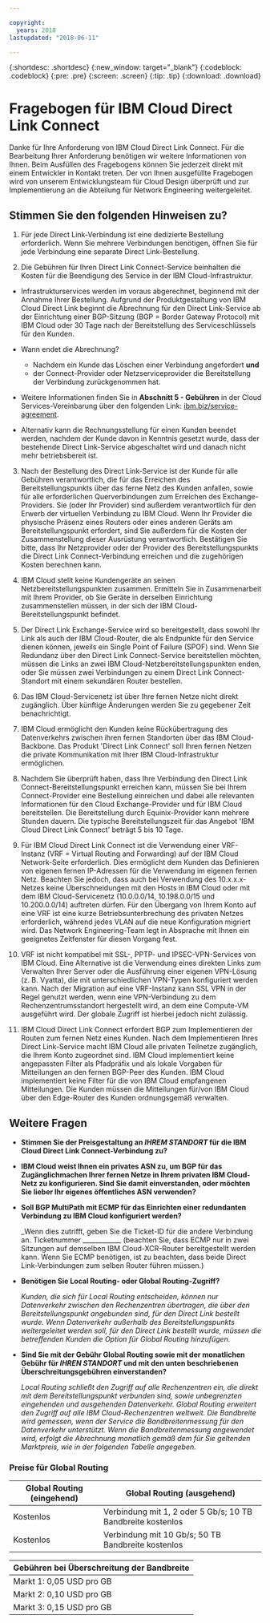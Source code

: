 ```yaml
---

copyright:
  years: 2018
lastupdated: "2018-06-11"

---
```


{:shortdesc: .shortdesc}
{:new_window: target="_blank"}
{:codeblock: .codeblock}
{:pre: .pre}
{:screen: .screen}
{:tip: .tip}
{:download: .download}

# Fragebogen für IBM Cloud Direct Link Connect

Danke für Ihre Anforderung von IBM Cloud Direct Link Connect. Für die Bearbeitung Ihrer Anforderung benötigen wir weitere Informationen von Ihnen. Beim Ausfüllen des Fragebogens können Sie jederzeit direkt mit einem Entwickler in Kontakt treten. Der von Ihnen ausgefüllte Fragebogen wird von unserem Entwicklungsteam für Cloud Design überprüft und zur Implementierung an die Abteilung für Network Engineering weitergeleitet.

## Stimmen Sie den folgenden Hinweisen zu?

1. Für jede Direct Link-Verbindung ist eine dedizierte Bestellung erforderlich. Wenn Sie mehrere Verbindungen benötigen, öffnen Sie für jede Verbindung eine separate Direct Link-Bestellung.

2. Die Gebühren für Ihren Direct Link Connect-Service beinhalten die Kosten für die Beendigung des Service in der IBM Cloud-Infrastruktur. 

 * Infrastrukturservices werden im voraus abgerechnet, beginnend mit der Annahme Ihrer Bestellung. Aufgrund der Produktgestaltung von IBM Cloud Direct Link beginnt die Abrechnung für den Direct Link-Service ab der Einrichtung einer BGP-Sitzung (BGP = Border Gateway Protocol) mit IBM Cloud oder 30 Tage nach der Bereitstellung des Serviceschlüssels für den Kunden. 

 * Wann endet die Abrechnung?
   * Nachdem ein Kunde das Löschen einer Verbindung angefordert **und** 
   * der Connect-Provider oder Netzserviceprovider die Bereitstellung der Verbindung zurückgenommen hat.
  * Weitere Informationen finden Sie in **Abschnitt 5 - Gebühren** in der Cloud Services-Vereinbarung über den folgenden Link: [ibm.biz/service-agreement](ibm.biz/service-agreement).
  * Alternativ kann die Rechnungsstellung für einen Kunden beendet werden, nachdem der Kunde davon in Kenntnis gesetzt wurde, dass der bestehende Direct Link-Service abgeschaltet wird und danach nicht mehr betriebsbereit ist.

3. Nach der Bestellung des Direct Link-Service ist der Kunde für alle Gebühren verantwortlich, die für das Erreichen des Bereitstellungspunkts über das ferne Netz des Kunden anfallen, sowie für alle erforderlichen Querverbindungen zum Erreichen des Exchange-Providers. Sie (oder Ihr Provider) sind außerdem verantwortlich für den Erwerb der virtuellen Verbindung zu IBM Cloud. Wenn Ihr Provider die physische Präsenz eines Routers oder eines anderen Geräts am Bereitstellungspunkt erfordert, sind Sie außerdem für die Kosten der Zusammenstellung dieser Ausrüstung verantwortlich. Bestätigen Sie bitte, dass Ihr Netzprovider oder der Provider des Bereitstellungspunkts die Direct Link Connect-Verbindung erreichen und die zugehörigen Kosten berechnen kann.

4. IBM Cloud stellt keine Kundengeräte an seinen Netzbereitstellungspunkten zusammen. Ermitteln Sie in Zusammenarbeit mit Ihrem Provider, ob Sie Geräte in derselben Einrichtung zusammenstellen müssen, in der sich der IBM Cloud-Bereitstellungspunkt befindet.

5. Der Direct Link Exchange-Service wird so bereitgestellt, dass sowohl Ihr Link als auch der IBM Cloud-Router, die als Endpunkte für den Service dienen können, jeweils ein Single Point of Failure (SPOF) sind. Wenn Sie Redundanz über den Direct Link Connect-Service bereitstellen möchten, müssen die Links an zwei IBM Cloud-Netzbereitstellungspunkten enden, oder Sie müssen zwei Verbindungen zu einem Direct Link Connect-Standort mit einem sekundären Router bestellen.

6. Das IBM Cloud-Servicenetz ist über Ihre fernen Netze nicht direkt zugänglich. Über künftige Änderungen werden Sie zu gegebener Zeit benachrichtigt.

7. IBM Cloud ermöglicht den Kunden keine Rückübertragung des Datenverkehrs zwischen ihren fernen Standorten über das IBM Cloud-Backbone. Das Produkt 'Direct Link Connect' soll Ihren fernen Netzen die private Kommunikation mit Ihrer IBM Cloud-Infrastruktur ermöglichen.

8. Nachdem Sie überprüft haben, dass Ihre Verbindung den Direct Link Connect-Bereitstellungspunkt erreichen kann, müssen Sie bei Ihrem Connect-Provider eine Bestellung einreichen und dabei alle relevanten Informationen für den Cloud Exchange-Provider und für IBM Cloud bereitstellen. Die Bereitstellung durch Equinix-Provider kann mehrere Stunden dauern. Die typische Bereitstellungszeit für das Angebot 'IBM Cloud Direct Link Connect' beträgt 5 bis 10 Tage. 

9. Für IBM Cloud Direct Link Connect ist die Verwendung einer VRF-Instanz (VRF = Virtual Routing and Forwarding) auf der IBM Cloud Network-Seite erforderlich. Dies ermöglicht dem Kunden das Definieren von eigenen fernen IP-Adressen für die Verwendung im eigenen fernen Netz. Beachten Sie jedoch, dass auch bei Verwendung des 10.x.x.x-Netzes keine Überschneidungen mit den Hosts in IBM Cloud oder mit dem IBM Cloud-Servicenetz (10.0.0.0/14, 10.198.0.0/15 und 10.200.0.0/14) auftreten dürfen. Für den Übergang von Ihrem Konto auf eine VRF ist eine kurze Betriebsunterbrechung des privaten Netzes erforderlich, während jedes VLAN auf die neue Konfiguration migriert wird. Das Network Engineering-Team legt in Absprache mit Ihnen ein geeignetes Zeitfenster für diesen Vorgang fest.

10. VRF ist nicht kompatibel mit SSL-, PPTP- und IPSEC-VPN-Services von IBM Cloud. Eine Alternative ist die Verwendung eines direkten Links zum Verwalten Ihrer Server oder die Ausführung einer eigenen VPN-Lösung (z. B. Vyatta), die mit unterschiedlichen VPN-Typen konfiguriert werden kann. Nach der Migration auf eine VRF-Instanz kann SSL VPN in der Regel genutzt werden, wenn eine VPN-Verbindung zu dem Rechenzentrumsstandort hergestellt wird, an dem eine Compute-VM ausgeführt wird. Der globale Zugriff ist hierbei jedoch nicht zulässig.

11. IBM Cloud Direct Link Connect erfordert BGP zum Implementieren der Routen zum fernen Netz eines Kunden. Nach dem Implementieren Ihres Direct Link-Service macht IBM Cloud alle privaten Teilnetze zugänglich, die Ihrem Konto zugeordnet sind. IBM Cloud implementiert keine angepassten Filter als Pfadpräfix und als lokale Vorgaben für Mitteilungen an den fernen BGP-Peer des Kunden. IBM Cloud implementiert keine Filter für die von IBM Cloud empfangenen Mitteilungen. Die Kunden müssen die Mitteilungen für/von IBM Cloud über den Edge-Router des Kunden ordnungsgemäß verwalten. 

## Weitere Fragen

* **Stimmen Sie der Preisgestaltung an _IHREM STANDORT_ für die IBM Cloud Direct Link Connect-Verbindung zu?**

* **IBM Cloud weist Ihnen ein privates ASN zu, um BGP für das Zugänglichmachen Ihrer fernen Netze in Ihrem privaten IBM Cloud-Netz zu konfigurieren. Sind Sie damit einverstanden, oder möchten Sie lieber Ihr eigenes öffentliches ASN verwenden?**

* **Soll BGP MultiPath mit ECMP für das Einrichten einer redundanten Verbindung zu IBM Cloud konfiguriert werden?**  

    _Wenn dies zutrifft, geben Sie die Ticket-ID für die andere Verbindung an. Ticketnummer ____________  (beachten Sie, dass ECMP nur in zwei Sitzungen auf demselben IBM Cloud-XCR-Router bereitgestellt werden kann. Wenn Sie ECMP benötigen, ist zu beachten, dass beide Direct Link-Verbindungen zum selben Router führen müssen.) 

* **Benötigen Sie Local Routing- oder Global Routing-Zugriff?**

    _Kunden, die sich für Local Routing entscheiden, können nur Datenverkehr zwischen den Rechenzentren übertragen, die über den Bereitstellungspunkt angebunden sind, für den Direct Link bestellt wurde. Wenn Datenverkehr außerhalb des Bereitstellungspunkts weitergeleitet werden soll, für den Direct Link bestellt wurde, müssen die betreffenden Kunden die Option für Global Routing hinzufügen._

* **Sind Sie mit der Gebühr Global Routing sowie mit der monatlichen Gebühr für _IHREN STANDORT_ und mit den unten beschriebenen Überschreitungsgebühren einverstanden?**

    _Local Routing schließt den Zugriff auf alle Rechenzentren ein, die direkt mit dem Bereitstellungspunkt verbunden sind, sowie unbegrenzten eingehenden und ausgehenden Datenverkehr. Global Routing erweitert den Zugriff auf alle IBM Cloud-Rechenzentren weltweit. Die Bandbreite wird gemessen, wenn der Service die Bandbreitenmessung für den Datenverkehr unterstützt. Wenn die Bandbreitenmessung angewendet wird, erfolgt die Abrechnung monatlich gemäß dem für Sie geltenden Marktpreis, wie in der folgenden Tabelle angegeben._


### Preise für Global Routing

|Global Routing (eingehend) |Global Routing (ausgehend) |
|---|---|
|Kostenlos | Verbindung mit 1, 2 oder 5 Gb/s; 10 TB Bandbreite kostenlos |
|Kostenlos | Verbindung mit 10 Gb/s; 50 TB Bandbreite kostenlos |


|Gebühren bei Überschreitung der Bandbreite |
|---|
| Markt 1: 0,05 USD pro GB |
| Markt 2: 0,10 USD pro GB |
| Markt 3: 0,15 USD pro GB |
